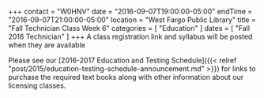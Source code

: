 +++
contact = "W0HNV"
date = "2016-09-07T19:00:00-05:00"
endTime = "2016-09-07T21:00:00-05:00"
location = "West Fargo Public Library"
title = "Fall Technician Class Week 6"
categories = [ "Education" ]
dates = [ "Fall 2016 Technician" ]
+++
A class registration link and syllabus will be posted when they are available

Please see our [2016-2017 Education and Testing Schedule]({{< relref "post/2015/education-testing-schedule-announcement.md" >}}) for links to purchase the required text books along with other information about our licensing classes.
